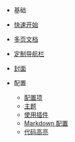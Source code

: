 * 基础
* [快速开始](zh-cn/quickstart.md)
* [多页文档](zh-cn/more-pages.md)
* [定制导航栏](zh-cn/custom-navbar.md)
* [封面](zh-cn/cover.md)

* 配置
  * [配置项](zh-cn/configuration.md)
  * [主题](zh-cn/themes.md)
  * [使用插件](zh-cn/plugins.md)
  * [Markdown 配置](zh-cn/markdown.md)
  * [代码高亮](zh-cn/language-highlight.md)
